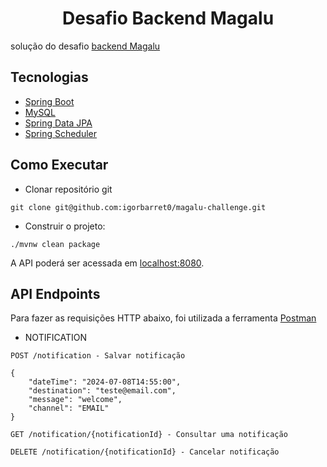 <h1 align="center">
    Desafio Backend Magalu
</h1>

solução do desafio [backend Magalu](https://github.com/buildrun-tech/buildrun-desafio-backend-magalu/blob/main/problem.md)
## Tecnologias

- [Spring Boot](https://spring.io/projects/spring-boot)
- [MySQL](https://www.mysql.com/)
- [Spring Data JPA](https://spring.io/projects/spring-data-jpa)
- [Spring Scheduler](https://spring.io/guides/gs/scheduling-tasks)



## Como Executar

- Clonar repositório git
```
git clone git@github.com:igorbarret0/magalu-challenge.git
```

- Construir o projeto:
```
./mvnw clean package
```


A API poderá ser acessada em [localhost:8080](http://localhost:8080).

## API Endpoints

Para fazer as requisições HTTP abaixo, foi utilizada a ferramenta [Postman](https://www.postman.com/)

-  NOTIFICATION
```
POST /notification - Salvar notificação

{
    "dateTime": "2024-07-08T14:55:00",
    "destination": "teste@email.com",
    "message": "welcome",
    "channel": "EMAIL"
}

```

```
GET /notification/{notificationId} - Consultar uma notificação 

```

```
DELETE /notification/{notificationId} - Cancelar notificação

```

